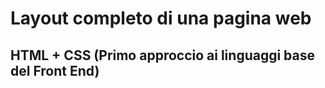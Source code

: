 # Layout completo di una pagina web 
## HTML + CSS (Primo approccio ai linguaggi base del Front End)
